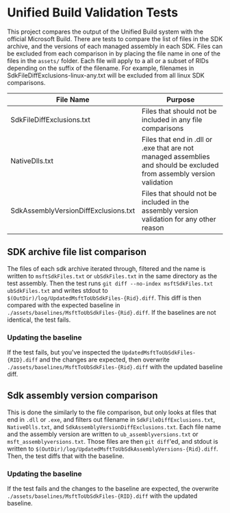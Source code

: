 # Unified Build Validation Tests

This project compares the output of the Unified Build system with the official Microsoft Build. There are tests to compare the list of files in the SDK archive, and the versions of each managed assembly in each SDK.
Files can be excluded from each comparison in by placing the file name in one of the files in the `assets/` folder. Each file will apply to a all or a subset of RIDs depending on the suffix of the filename. For example, filenames in SdkFileDiffExclusions-linux-any.txt will be excluded from all linux SDK comparisons.

| File Name                            | Purpose                                                                                                                |
|--------------------------------------|------------------------------------------------------------------------------------------------------------------------|
| SdkFileDiffExclusions.txt            | Files that should not be included in any file comparisons                                                              |
| NativeDlls.txt                       | Files that end in .dll or .exe that are not managed assemblies and should be excluded from assembly version validation |
| SdkAssemblyVersionDiffExclusions.txt | Files that should not be included in the assembly version validation for any other reason                              |

## SDK archive file list comparison

The files of each sdk archive iterated through, filtered and the name is written to `msftSdkFiles.txt` or `ubSdkFiles.txt` in the same directory as the test assembly. Then the test runs `git diff --no-index msftSdkFiles.txt ubSdkFiles.txt` and writes stdout to `$(OutDir)/log/UpdatedMsftToUbSdkFiles-{Rid}.diff`. This diff is then compared with the expected baseline in `./assets/baselines/MsftToUbSdkFiles-{Rid}.diff`. If the baselines are not identical, the test fails.

### Updating the baseline

If the test fails, but you've inspected the `UpdatedMsftToUbSdkFiles-{RID}.diff` and the changes are expected, then overwrite `./assets/baselines/MsftToUbSdkFiles-{Rid}.diff` with the updated baseline diff.

## Sdk assembly version comparison

This is done the similarly to the file comparison, but only looks at files that end in `.dll` or `.exe`, and filters out filename in `SdkFileDiffExclusions.txt`, `NativeDlls.txt`, and `SdkAssemblyVersionDiffExclusions.txt`. Each file name and the assembly version are written to `ub_assemblyversions.txt` or `msft_assemblyversions.txt`. Those files are then `git diff`'ed, and stdout is written to `$(OutDir)/log/UpdatedMsftToUbSdkAssemblyVersions-{Rid}.diff`. Then, the test diffs that with the baseline.

### Updating the baseline

If the test fails and the changes to the baseline are expected, the overwrite `./assets/baselines/MsftToUbSdkFiles-{RID}.diff` with the updated baseline.
